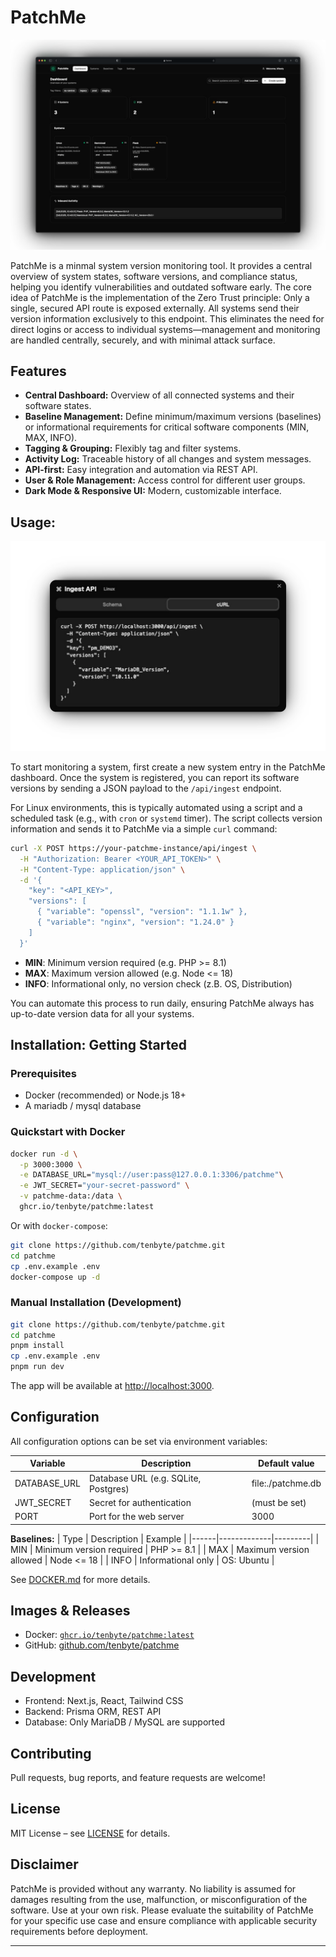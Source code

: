 # PatchMe

![Screenshot Dashboard](./.github/dash.png)

PatchMe is a minmal system version monitoring tool. It provides a central overview of system states, software versions, and compliance status, helping you identify vulnerabilities and outdated software early. The core idea of PatchMe is the implementation of the Zero Trust principle: Only a single, secured API route is exposed externally. All systems send their version information exclusively to this endpoint. This eliminates the need for direct logins or access to individual systems—management and monitoring are handled centrally, securely, and with minimal attack surface.

## Features

- **Central Dashboard:** Overview of all connected systems and their software states.
- **Baseline Management:** Define minimum/maximum versions (baselines) or informational requirements for critical software components (MIN, MAX, INFO).
- **Tagging & Grouping:** Flexibly tag and filter systems.
- **Activity Log:** Traceable history of all changes and system messages.
- **API-first:** Easy integration and automation via REST API.
- **User & Role Management:** Access control for different user groups.
- **Dark Mode & Responsive UI:** Modern, customizable interface.

## Usage: 

![Screenshot Dashboard](./.github/ingestapi.png)


To start monitoring a system, first create a new system entry in the PatchMe dashboard. Once the system is registered, you can report its software versions by sending a JSON payload to the `/api/ingest` endpoint.

For Linux environments, this is typically automated using a script and a scheduled task (e.g., with `cron` or `systemd` timer). The script collects version information and sends it to PatchMe via a simple `curl` command:

```bash
curl -X POST https://your-patchme-instance/api/ingest \
  -H "Authorization: Bearer <YOUR_API_TOKEN>" \
  -H "Content-Type: application/json" \
  -d '{
    "key": "<API_KEY>",
    "versions": [
      { "variable": "openssl", "version": "1.1.1w" },
      { "variable": "nginx", "version": "1.24.0" }
    ]
  }'
```

- **MIN**: Minimum version required (e.g. PHP >= 8.1)
- **MAX**: Maximum version allowed (e.g. Node <= 18)
- **INFO**: Informational only, no version check (z.B. OS, Distribution)

You can automate this process to run daily, ensuring PatchMe always has up-to-date version data for all your systems.


## Installation: Getting Started

### Prerequisites

- Docker (recommended) or Node.js 18+
- A mariadb / mysql database

### Quickstart with Docker

```bash
docker run -d \
  -p 3000:3000 \
  -e DATABASE_URL="mysql://user:pass@127.0.0.1:3306/patchme"\
  -e JWT_SECRET="your-secret-password" \
  -v patchme-data:/data \
  ghcr.io/tenbyte/patchme:latest
```

Or with `docker-compose`:

```bash
git clone https://github.com/tenbyte/patchme.git
cd patchme
cp .env.example .env
docker-compose up -d
```

### Manual Installation (Development)

```bash
git clone https://github.com/tenbyte/patchme.git
cd patchme
pnpm install
cp .env.example .env
pnpm run dev
```

The app will be available at [http://localhost:3000](http://localhost:3000).

## Configuration

All configuration options can be set via environment variables:

| Variable       | Description                        | Default value         |
|----------------|------------------------------------|----------------------|
| DATABASE_URL   | Database URL (e.g. SQLite, Postgres) | file:./patchme.db    |
| JWT_SECRET     | Secret for authentication           | (must be set)        |
| PORT           | Port for the web server             | 3000                 |

**Baselines:**
| Type | Description | Example |
|------|-------------|---------|
| MIN  | Minimum version required | PHP >= 8.1 |
| MAX  | Maximum version allowed  | Node <= 18 |
| INFO | Informational only       | OS: Ubuntu |

See [DOCKER.md](./DOCKER.md) for more details.


## Images & Releases

- Docker: [`ghcr.io/tenbyte/patchme:latest`](https://ghcr.io/tenbyte/patchme)
- GitHub: [github.com/tenbyte/patchme](https://github.com/tenbyte/patchme)

## Development

- Frontend: Next.js, React, Tailwind CSS
- Backend: Prisma ORM, REST API
- Database: Only MariaDB / MySQL are supported

## Contributing

Pull requests, bug reports, and feature requests are welcome!

## License

MIT License – see [LICENSE](./LICENSE) for details.

## Disclaimer
PatchMe is provided without any warranty. No liability is assumed for damages resulting from the use, malfunction, or misconfiguration of the software. Use at your own risk. Please evaluate the suitability of PatchMe for your specific use case and ensure compliance with applicable security requirements before deployment.

---
````
